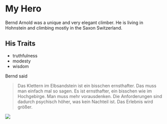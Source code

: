 # My Hero

Bernd Arnold was a unique and very elegant climber. He is living in Hohnstein and climbing mostly in the Saxon Switzerland.

## His Traits

* truthfulness
* modesty
* wisdom

Bernd said

> Das Klettern im Elbsandstein ist ein bisschen ernsthafter. Das muss man einfach mal so sagen. Es ist ernsthafter, ein bisschen wie im Hochgebirge. Man muss mehr vorausdenken. Die Anforderungen sind dadurch psychisch höher, was kein Nachteil ist. Das Erlebnis wird größer.

<img src="https://www.br.de/berge/klettern/klettern-elbsandsteingebirge-bernd-arnold-bild-138~_v-img__16__9__xl_-d31c35f8186ebeb80b0cd843a7c267a0e0c81647.jpg?version=7a593"/>